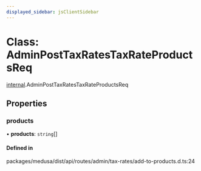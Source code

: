 ```yaml
---
displayed_sidebar: jsClientSidebar
---
```


# Class: AdminPostTaxRatesTaxRateProductsReq

[internal](../modules/internal.md).AdminPostTaxRatesTaxRateProductsReq

## Properties

### products

• **products**: `string`[]

#### Defined in

packages/medusa/dist/api/routes/admin/tax-rates/add-to-products.d.ts:24
